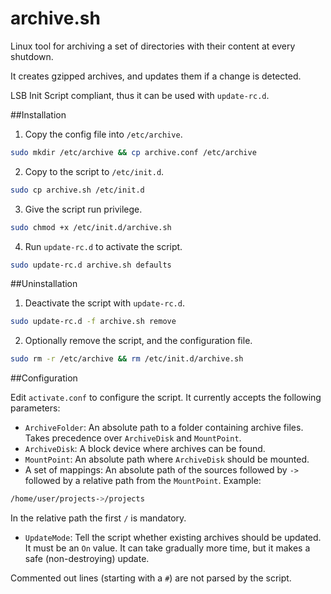 # archive.sh

Linux tool for archiving a set of directories with their content at every shutdown.

It creates gzipped archives, and updates them if a change is detected.

LSB Init Script compliant, thus it can be used with `update-rc.d`.

##Installation

1. Copy the config file into `/etc/archive`.
``` bash
sudo mkdir /etc/archive && cp archive.conf /etc/archive
```
2. Copy to the script to `/etc/init.d`.
``` bash
sudo cp archive.sh /etc/init.d
```
3. Give the script run privilege.
``` bash
sudo chmod +x /etc/init.d/archive.sh
```
4. Run `update-rc.d` to activate the script.
``` bash
sudo update-rc.d archive.sh defaults
```

##Uninstallation

1. Deactivate the script with `update-rc.d`.
``` bash
sudo update-rc.d -f archive.sh remove
```
2. Optionally remove the script, and the configuration file.
``` bash
sudo rm -r /etc/archive && rm /etc/init.d/archive.sh
```

##Configuration

Edit `activate.conf` to configure the script. It currently accepts the following parameters:

- `ArchiveFolder`: An absolute path to a folder containing archive files. Takes precedence over `ArchiveDisk` and `MountPoint`.
- `ArchiveDisk`: A block device where archives can be found.
- `MountPoint`: An absolute path where `ArchiveDisk` should be mounted.
- A set of mappings: An absolute path of the sources followed by `->` followed by a relative path from the `MountPoint`. Example:
``` bash
/home/user/projects->/projects
```
In the relative path the first `/` is mandatory.
- `UpdateMode`: Tell the script whether existing archives should be updated. It must be an `On` value. It can take gradually more time, but it makes a safe (non-destroying) update.

Commented out lines (starting with a `#`) are not parsed by the script.
